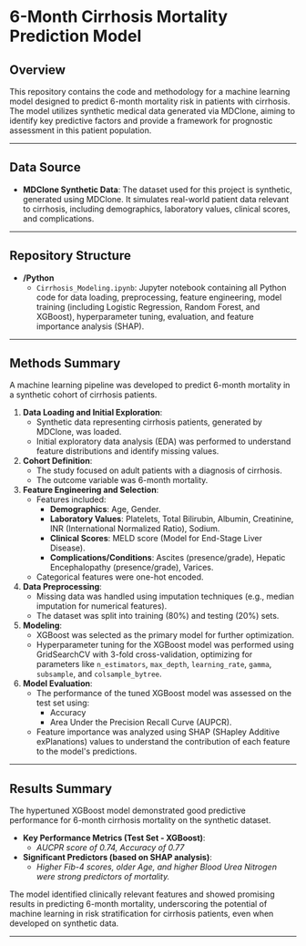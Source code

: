# 6-Month Cirrhosis Mortality Prediction Model

## Overview
This repository contains the code and methodology for a machine learning model designed to predict 6-month mortality risk in patients with cirrhosis. The model utilizes synthetic medical data generated via MDClone, aiming to identify key predictive factors and provide a framework for prognostic assessment in this patient population.

---

## Data Source
-   **MDClone Synthetic Data**: The dataset used for this project is synthetic, generated using MDClone. It simulates real-world patient data relevant to cirrhosis, including demographics, laboratory values, clinical scores, and complications.

---

## Repository Structure

-   **/Python**
    -   `Cirrhosis_Modeling.ipynb`: Jupyter notebook containing all Python code for data loading, preprocessing, feature engineering, model training (including Logistic Regression, Random Forest, and XGBoost), hyperparameter tuning, evaluation, and feature importance analysis (SHAP).

---

## Methods Summary

A machine learning pipeline was developed to predict 6-month mortality in a synthetic cohort of cirrhosis patients.

1.  **Data Loading and Initial Exploration**:
    * Synthetic data representing cirrhosis patients, generated by MDClone, was loaded.
    * Initial exploratory data analysis (EDA) was performed to understand feature distributions and identify missing values.
2.  **Cohort Definition**:
    * The study focused on adult patients with a diagnosis of cirrhosis.
    * The outcome variable was 6-month mortality.
3.  **Feature Engineering and Selection**:
    * Features included:
        * **Demographics**: Age, Gender.
        * **Laboratory Values**: Platelets, Total Bilirubin, Albumin, Creatinine, INR (International Normalized Ratio), Sodium.
        * **Clinical Scores**: MELD score (Model for End-Stage Liver Disease).
        * **Complications/Conditions**: Ascites (presence/grade), Hepatic Encephalopathy (presence/grade), Varices.
    * Categorical features were one-hot encoded.
4.  **Data Preprocessing**:
    * Missing data was handled using imputation techniques (e.g., median imputation for numerical features).
    * The dataset was split into training (80%) and testing (20%) sets.
5.  **Modeling**:
    * XGBoost was selected as the primary model for further optimization.
    * Hyperparameter tuning for the XGBoost model was performed using GridSearchCV with 3-fold cross-validation, optimizing for parameters like `n_estimators`, `max_depth`, `learning_rate`, `gamma`, `subsample`, and `colsample_bytree`.
6.  **Model Evaluation**:
    * The performance of the tuned XGBoost model was assessed on the test set using:
        * Accuracy
        * Area Under the Precision Recall Curve (AUPCR).
    * Feature importance was analyzed using SHAP (SHapley Additive exPlanations) values to understand the contribution of each feature to the model's predictions.

---

## Results Summary

The hypertuned XGBoost model demonstrated good predictive performance for 6-month cirrhosis mortality on the synthetic dataset.

* **Key Performance Metrics (Test Set - XGBoost)**:
    * *AUCPR score of 0.74, Accuracy of 0.77*
* **Significant Predictors (based on SHAP analysis)**:
    * *Higher Fib-4 scores, older Age, and higher Blood Urea Nitrogen were strong predictors of mortality.*

The model identified clinically relevant features and showed promising results in predicting 6-month mortality, underscoring the potential of machine learning in risk stratification for cirrhosis patients, even when developed on synthetic data.

---
